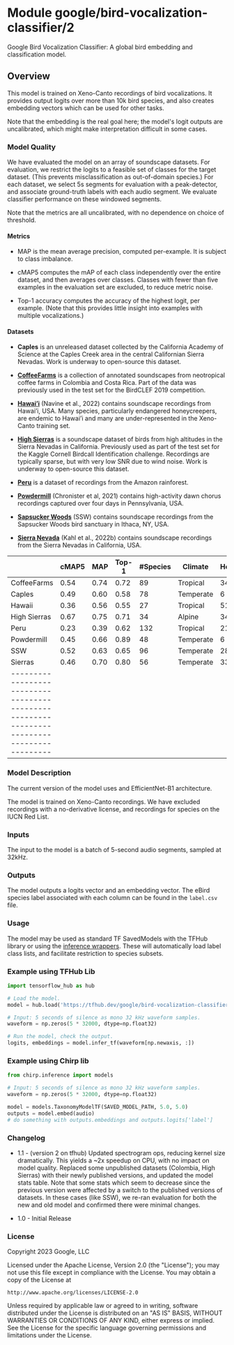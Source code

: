 # Module google/bird-vocalization-classifier/2
Google Bird Vocalization Classifier: 
A global bird embedding and classification model.

<!-- asset-path: internal -->
<!-- dataset: xeno-canto -->
<!-- task: audio-event-classification -->
<!-- fine-tunable: false -->
<!-- format: saved_model_2 -->
<!-- network-architecture: efficientnet-b1 -->
<!-- license: apache-2.0 -->
<!-- colab: https://colab.research.google.com/github/tensorflow/docs/blob/master/site/en/hub/tutorials/bird_vocalization_classifier.ipynb -->


## Overview

This model is trained on Xeno-Canto recordings of bird vocalizations.
It provides output logits over more than 10k bird species, and also creates
embedding vectors which can be used for other tasks.

Note that the embedding is the real goal here; the model's logit outputs are
uncalibrated, which might make interpretation difficult in some cases.

### Model Quality

We have evaluated the model on an array of soundscape datasets. For evaluation,
we restrict the logits to a feasible set of classes for the target dataset.
(This prevents misclassification as out-of-domain species.) For each dataset,
we select 5s segments for evaluation with a peak-detector, and associate
ground-truth labels with each audio segment. We evaluate classifier performance
on these windowed segments.

Note that the metrics are all uncalibrated, with no dependence on choice of
threshold.

#### Metrics

* MAP is the mean average precision, computed per-example. It is subject to
  class imbalance.

* cMAP5 computes the mAP of each class independently over the entire dataset,
  and then averages over classes. Classes with fewer than five examples in the
  evaluation set are excluded, to reduce metric noise.

* Top-1 accuracy computes the accuracy of the highest logit, per example. (Note
  that this provides little insight into examples with multiple vocalizations.)

#### Datasets

* **Caples** is an unreleased dataset collected by the California Academy of
  Science at the Caples Creek area in the central Californian Sierra Nevadas.
  Work is underway to open-source this dataset.

* [**CoffeeFarms**](https://zenodo.org/record/7525349#.ZB8z_-xudhE) 
  is a collection of annotated soundscapes from neotropical coffee farms in
  Colombia and Costa Rica.  Part of the data was previously used in the test set
  for the BirdCLEF 2019 competition.

* [**Hawai’i**](https://zenodo.org/record/7078499#.Y7ijPuxudhE)
  (Navine et al., 2022) contains soundscape recordings from Hawai’i,
  USA. Many species, particularly endangered honeycreepers, are endemic to
  Hawai’i and many are under-represented in the Xeno-Canto training set.

* [**High Sierras**](https://zenodo.org/record/7525805#.ZB8zsexudhE) is a 
  soundscape dataset of birds from high altitudes in the
  Sierra Nevadas in California. Previously used as part of the test set for the
  Kaggle Cornell Birdcall Identification challenge. Recordings are typically
  sparse, but with very low SNR due to wind noise. Work is underway to
  open-source this dataset.

* [**Peru**](https://zenodo.org/record/7079124#.Y7iis-xudhE) is a dataset of
  recordings from the Amazon rainforest.

* [**Powdermill**](https://zenodo.org/record/4656848#.Y7ijhOxudhE)
  (Chronister et al, 2021) contains high-activity dawn chorus recordings
  captured over four days in Pennsylvania, USA.

* [**Sapsucker Woods**](https://zenodo.org/record/7079380#.Y7ijHOxudhE) (SSW)
  contains soundscape recordings from the Sapsucker Woods bird sanctuary in
  Ithaca, NY, USA.

* [**Sierra Nevada**](https://zenodo.org/record/7050014#.Y7ijWexudhE)
  (Kahl et al., 2022b) contains soundscape recordings from the Sierra Nevadas
  in California, USA.

|              | cMAP5 | MAP  | Top-1 | #Species | Climate | Hours | XC/Species | Low Data |
|--------------|-------|------|-------|----------|---------|-------|------------|----------|
| CoffeeFarms  | 0.54  | 0.74 | 0.72  |  89      |Tropical |  34   | -          |  ?%      |
| Caples       | 0.49  | 0.60 | 0.58  |  78      |Temperate|   6   | 334.8      | 10%      |
| Hawaii       | 0.36  | 0.56 | 0.55  |  27      |Tropical |  51   | 166.3      | 44%      |
| High Sierras | 0.67  | 0.75 | 0.71  |  34      |Alpine   |  34   | 323.5      |  5%      |
| Peru         | 0.23  | 0.39 | 0.62  | 132      |Tropical |  21   | --         |  ?%      |
| Powdermill   | 0.45  | 0.66 | 0.89  |  48      |Temperate|   6   | 360.0      |  0%      |
| SSW          | 0.52  | 0.63 | 0.65  |  96      |Temperate| 285   | 367.9      |  3%      |
| Sierras      | 0.46  | 0.70 | 0.80  |  56      |Temperate|  33   | 416.0      |  0%      |
|------------------------------------------------------------------------------------------|

### Model Description

The current version of the model uses and EfficientNet-B1 architecture.

The model is trained on Xeno-Canto recordings. We have excluded recordings with
a no-derivative license, and recordings for species on the IUCN Red List.

### Inputs

The input to the model is a batch of 5-second audio segments, sampled at 32kHz.

### Outputs

The model outputs a logits vector and an embedding vector. The eBird species
label associated with each column can be found in the `label.csv` file.

### Usage

The model may be used as standard TF SavedModels with the TFHub library or using
the [inference wrappers](https://github.com/google-research/chirp/tree/main/chirp/inference).
These will automatically load label class lists, and facilitate restriction to
species subsets.

### Example using TFHub Lib

```python
import tensorflow_hub as hub

# Load the model.
model = hub.load('https://tfhub.dev/google/bird-vocalization-classifier/1')

# Input: 5 seconds of silence as mono 32 kHz waveform samples.
waveform = np.zeros(5 * 32000, dtype=np.float32)

# Run the model, check the output.
logits, embeddings = model.infer_tf(waveform[np.newaxis, :])
```

### Example using Chirp lib

```python
from chirp.inference import models

# Input: 5 seconds of silence as mono 32 kHz waveform samples.
waveform = np.zeros(5 * 32000, dtype=np.float32)

model = models.TaxonomyModelTF(SAVED_MODEL_PATH, 5.0, 5.0)
outputs = model.embed(audio)
# do something with outputs.embeddings and outputs.logits['label']
```

### Changelog

* 1.1 - (version 2 on tfhub) Updated spectrogram ops, reducing kernel size dramatically. This yields 
    a ~2x speedup on CPU, with no impact on model quality. Replaced some 
    unpublished datasets (Colombia, High Sierras) with their newly published 
    versions, and updated the model stats table. Note that some stats which seem 
    to decrease since the previous version were affected by a switch to the 
    published versions of datasets. In these cases (like SSW), we re-ran 
    evaluation for both the new and old model and confirmed there were minimal
    changes.

* 1.0 - Initial Release

### License

Copyright 2023 Google, LLC

Licensed under the Apache License, Version 2.0 (the "License");
you may not use this file except in compliance with the License.
You may obtain a copy of the License at

    http://www.apache.org/licenses/LICENSE-2.0

Unless required by applicable law or agreed to in writing, software
distributed under the License is distributed on an "AS IS" BASIS,
WITHOUT WARRANTIES OR CONDITIONS OF ANY KIND, either express or implied.
See the License for the specific language governing permissions and
limitations under the License.


